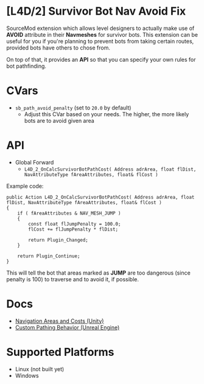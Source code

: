 # [L4D/2] Survivor Bot Nav Avoid Fix
SourceMod extension which allows level designers to actually make use of **AVOID** attribute in their **Navmeshes** for survivor bots. This extension can be useful for you if you're planning to prevent bots from taking certain routes, provided bots have others to chose from.

On top of that, it provides an **API** so that you can specify your own rules for bot pathfinding.

# CVars
- `sb_path_avoid_penalty` (set to `20.0` by default)
  - Adjust this CVar based on your needs. The higher, the more likely bots are to avoid given area

# API
- Global Forward
  - `L4D_2_OnCalcSurvivorBotPathCost( Address adrArea, float flDist, NavAttributeType fAreaAttributes, float& flCost )`

Example code:
```
public Action L4D_2_OnCalcSurvivorBotPathCost( Address adrArea, float flDist, NavAttributeType fAreaAttributes, float& flCost )
{
    if ( fAreaAttributes & NAV_MESH_JUMP )
    {
        const float flJumpPenalty = 100.0;
        flCost += flJumpPenalty * flDist;

        return Plugin_Changed;
    }

    return Plugin_Continue;
}
```

This will tell the bot that areas marked as **JUMP** are too dangerous (since penalty is 100) to traverse and to avoid it, if possible.

# Docs
- [Navigation Areas and Costs (Unity)](https://docs.unity3d.com/Manual/nav-AreasAndCosts.html)
- [Custom Pathing Behavior (Unreal Engine)](https://unrealcommunity.wiki/ai-custom-pathing-how-to-use-nav-modifiers-query-filters-z7fbdsb6)

# Supported Platforms
- Linux (not built yet)
- Windows